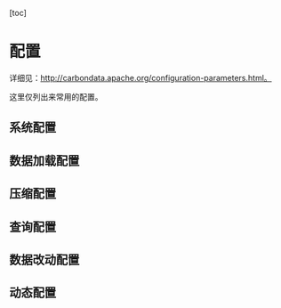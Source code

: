 [toc]

# 配置

详细见：http://carbondata.apache.org/configuration-parameters.html。

这里仅列出来常用的配置。

## 系统配置



## 数据加载配置



## 压缩配置



## 查询配置



## 数据改动配置



## 动态配置